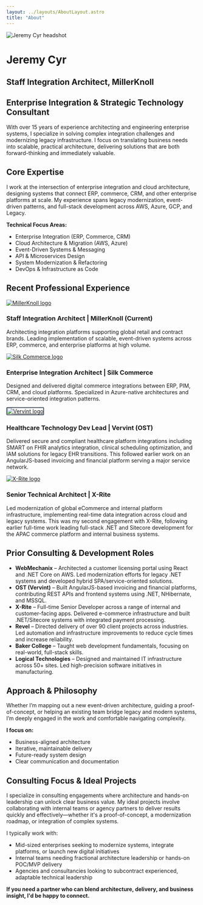 ```yaml
---
layout: ../layouts/AboutLayout.astro
title: "About"
---
```


<div class="flex flex-col sm:flex-row sm:items-start sm:gap-8 mb-8">
  <div class="flex-shrink-0 mb-6 sm:mb-0">
    <img
      src="/assets/jeremycyr.jpg"
      alt="Jeremy Cyr headshot"
      class="w-32 h-32 sm:w-40 sm:h-40 rounded-full object-cover shadow-lg mx-auto sm:mx-0"
    />
  </div>

  <div class="flex-1">
    <h1 class="text-4xl font-bold sm:text-5xl mb-2">Jeremy Cyr</h1>
    <h2 class="text-l sm:text-xl text-gray-600 dark:text-gray-300">Staff Integration Architect, MillerKnoll</h2>
<h2 class="text-l sm:text-xl text-gray-600 dark:text-gray-300">Enterprise Integration & Strategic Technology Consultant</h2>
  </div>
</div>

With over 15 years of experience architecting and engineering enterprise systems, I specialize in solving complex integration challenges and modernizing legacy infrastructure. I focus on translating business needs into scalable, practical architecture, delivering solutions that are both forward-thinking and immediately valuable.

## Core Expertise

I work at the intersection of enterprise integration and cloud architecture, designing systems that connect ERP, commerce, CRM, and other enterprise platforms at scale. My experience spans legacy modernization, event-driven patterns, and full-stack development across AWS, Azure, GCP, and Legacy.

**Technical Focus Areas:**
- Enterprise Integration (ERP, Commerce, CRM)
- Cloud Architecture & Migration (AWS, Azure)
- Event-Driven Systems & Messaging
- API & Microservices Design
- System Modernization & Refactoring
- DevOps & Infrastructure as Code

## Recent Professional Experience

<div class="flex gap-6 mb-6">
  <div class="flex-shrink-0 w-16 flex items-center justify-center">
    <a href="https://millerknoll.com" target="_blank" rel="noopener noreferrer" class="hover:opacity-80 transition-opacity">
      <img
        src="/assets/logos/millerknoll.png"
        alt="MillerKnoll logo"
        class="h-12 w-auto max-w-full object-contain"
      />
    </a>
  </div>
  <div class="flex-1">
    <h3 class="text-xl font-semibold mb-2">Staff Integration Architect | MillerKnoll (Current)</h3>
    <p>Architecting integration platforms supporting global retail and contract brands. Leading implementation of scalable, event-driven systems across ERP, commerce, and enterprise platforms at high volume.</p>
  </div>
</div>

<div class="flex gap-6 mb-6">
  <div class="flex-shrink-0 w-16 flex items-center justify-center">
    <a href="https://silkcommerce.com" target="_blank" rel="noopener noreferrer" class="hover:opacity-80 transition-opacity">
      <img
        src="/assets/logos/silk.jpg"
        alt="Silk Commerce logo"
        class="h-12 w-auto max-w-full object-contain"
      />
    </a>
  </div>
  <div class="flex-1">
    <h3 class="text-xl font-semibold mb-2">Enterprise Integration Architect | Silk Commerce</h3>
    <p>Designed and delivered digital commerce integrations between ERP, PIM, CRM, and cloud platforms. Specialized in Azure-native architectures and service-oriented integration patterns.</p>
  </div>
</div>

<div class="flex gap-6 mb-6">
  <div class="flex-shrink-0 w-16 flex items-center justify-center">
    <a href="https://vervint.com" target="_blank" rel="noopener noreferrer" class="hover:opacity-80 transition-opacity">
      <img
        src="/assets/logos/vervint.png"
        alt="Vervint logo"
        class="h-12 w-auto max-w-full object-contain"
        style="border: 2px solid #4b5563; border-radius: 2px;"
      />
    </a>
  </div>
  <div class="flex-1">
    <h3 class="text-xl font-semibold mb-2">Healthcare Technology Dev Lead | Vervint (OST)</h3>
    <p>Delivered secure and compliant healthcare platform integrations including SMART on FHIR analytics integration, clinical scheduling optimization, and IAM solutions for legacy EHR transitions. This followed earlier work on an AngularJS-based invoicing and financial platform serving a major service network. </p>
  </div>
</div>

<div class="flex gap-6 mb-6">
  <div class="flex-shrink-0 w-16 flex items-center justify-center">
    <a href="https://xrite.com" target="_blank" rel="noopener noreferrer" class="hover:opacity-80 transition-opacity">
      <img
        src="/assets/logos/xrite.jpg"
        alt="X-Rite logo"
        class="h-12 w-auto max-w-full object-contain"
      />
    </a>
  </div>
  <div class="flex-1">
    <h3 class="text-xl font-semibold mb-2">Senior Technical Architect | X-Rite</h3>
    <p>Led modernization of global eCommerce and internal platform infrastructure, implementing real-time data integration across cloud and legacy systems. This was my second engagement with X-Rite, following earlier full-time work leading full-stack .NET and Sitecore development for the APAC commerce platform and internal business systems.</p>
  </div>
</div>

## Prior Consulting & Development Roles

- **WebMechanix** – Architected a customer licensing portal using React and .NET Core on AWS. Led modernization efforts for legacy .NET systems and developed hybrid SPA/service-oriented solutions.
- **OST (Vervint)** – Built AngularJS-based invoicing and financial platforms, contributing REST APIs and frontend systems using .NET, NHibernate, and MSSQL.
- **X-Rite** – Full-time Senior Developer across a range of internal and customer-facing apps. Delivered e-commerce infrastructure and built .NET/Sitecore systems with integrated payment processing.
- **Revel** – Directed delivery of over 90 client projects across industries. Led automation and infrastructure improvements to reduce cycle times and increase reliability.
- **Baker College** – Taught web development fundamentals, focusing on real-world, full-stack skills.
- **Logical Technologies** – Designed and maintained IT infrastructure across 50+ sites. Led high-precision software initiatives in manufacturing.

## Approach & Philosophy

Whether I’m mapping out a new event-driven architecture, guiding a proof-of-concept, or helping an existing team bridge legacy and modern systems, I’m deeply engaged in the work and comfortable navigating complexity.

**I focus on:**
- Business-aligned architecture
- Iterative, maintainable delivery
- Future-ready system design
- Clear communication and documentation

## Consulting Focus & Ideal Projects

I specialize in consulting engagements where architecture and hands-on leadership can unlock clear business value. My ideal projects involve collaborating with internal teams or agency partners to deliver results quickly and effectively—whether it's a proof-of-concept, a modernization roadmap, or integration of complex systems.

I typically work with:
- Mid-sized enterprises seeking to modernize systems, integrate platforms, or launch new digital initiatives  
- Internal teams needing fractional architecture leadership or hands-on POC/MVP delivery  
- Agencies and consultancies looking to subcontract experienced, adaptable technical leadership

**If you need a partner who can blend architecture, delivery, and business insight, I'd be happy to connect.**